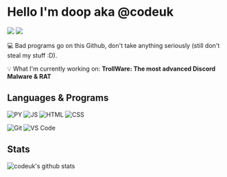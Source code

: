 # **Hello I'm doop aka @codeuk**

[![](https://img.shields.io/badge/-@codeuk-%23181717?style=flat-square&logo=github)](https://github.com/codeuk)
[![](https://img.shields.io/badge/Website-doop.fun-black)](https://doop.fun)

:computer: Bad programs go on this Github, don't take anything seriously (still don't steal my stuff :D).

💡 What I'm currently working on: **TrollWare: The most advanced Discord Malware & RAT**

## Languages & Programs

![PY](https://img.shields.io/badge/PY-Python-yellow)
![JS](https://img.shields.io/badge/JS-JavaScript-orange)
![HTML](https://img.shields.io/badge/HTML-HTML5-blue)
![CSS](https://img.shields.io/badge/CSS-CSS3-green)

![Git](https://img.shields.io/badge/-Git-%23F05032?style=flat-square&logo=git&logoColor=%23ffffff)
![VS Code](https://img.shields.io/badge/-VSCode-%23007ACC?style=flat-square&logo=visual-studio-code)

## Stats

![codeuk's github stats](https://github-readme-stats.vercel.app/api?username=codeuk&show_icons=true&theme=dracula)

